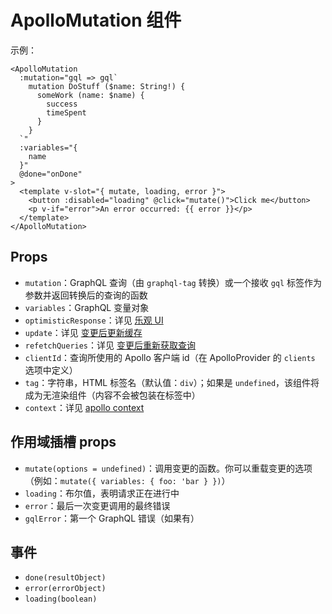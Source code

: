 # ApolloMutation 组件

示例：

```vue
<ApolloMutation
  :mutation="gql => gql`
    mutation DoStuff ($name: String!) {
      someWork (name: $name) {
        success
        timeSpent
      }
    }
  `"
  :variables="{
    name
  }"
  @done="onDone"
>
  <template v-slot="{ mutate, loading, error }">
    <button :disabled="loading" @click="mutate()">Click me</button>
    <p v-if="error">An error occurred: {{ error }}</p>
  </template>
</ApolloMutation>
```

## Props

- `mutation`：GraphQL 查询（由 `graphql-tag` 转换）或一个接收 `gql` 标签作为参数并返回转换后的查询的函数
- `variables`：GraphQL 变量对象
- `optimisticResponse`：详见 [乐观 UI](https://www.apollographql.com/docs/react/performance/optimistic-ui/)
- `update`：详见 [变更后更新缓存](https://www.apollographql.com/docs/react/data/mutations/#options)
- `refetchQueries`：详见 [变更后重新获取查询](https://www.apollographql.com/docs/react/data/mutations/#options)
- `clientId`：查询所使用的 Apollo 客户端 id（在 ApolloProvider 的 `clients` 选项中定义）
- `tag`：字符串，HTML 标签名（默认值：`div`）；如果是 `undefined`，该组件将成为无渲染组件（内容不会被包装在标签中）
- `context`：详见 [apollo context](https://www.apollographql.com/docs/react/data/mutations/#options)

## 作用域插槽 props

- `mutate(options = undefined)`：调用变更的函数。你可以重载变更的选项（例如：`mutate({ variables: { foo: 'bar } })`）
- `loading`：布尔值，表明请求正在进行中
- `error`：最后一次变更调用的最终错误
- `gqlError`：第一个 GraphQL 错误（如果有）

## 事件

- `done(resultObject)`
- `error(errorObject)`
- `loading(boolean)`
